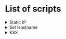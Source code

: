 # List of scripts

<details>
  <summary>Static IP</summary>

# Setup Static IP

This script configures a static IP address on an Ubuntu machine using Netplan.

---

### 1. Download the Script
```bash
wget -O static_ip_setup.sh https://raw.githubusercontent.com/Axande/Scripting/refs/heads/main/Ubuntu/static_ip_setup.sh
```

### 2. Run the Script
```bash
chmod +x static_ip_setup.sh
sudo ./static_ip_setup.sh
```

### 3. Reboot
```bash
sudo reboot
```
</details>

<!-- Set Hostname -->

<details> 
  <summary>Set Hostname</summary>

# Update hostname

This script updates the hostname of an Ubuntu machine.

---

### 1. Download the Script
```bash
wget -O update_hostname.sh https://raw.githubusercontent.com/Axande/Scripting/refs/heads/main/Ubuntu/update_hostname.sh
```

### 2. Run the Script
```bash
chmod +x update_hostname.sh
sudo ./update_hostname.sh
```

</details>


</details>

<!-- K8S -->

<details> 
  <summary>K8S</summary>

# Setup K8S

This script sets up kubernetes.

```bash
wget -O setup_k8s.sh https://raw.githubusercontent.com/Axande/Scripting/refs/heads/main/k8s/setup_k8s.sh

curl -o setup_k8s.sh -H "Cache-Control: no-cache" "https://raw.githubusercontent.com/Axande/Scripting/refs/heads/main/k8s/setup_k8s.sh?$(date +%s)"

chmod +x setup_k8s.sh
sudo ./setup_k8s.sh
```

</details>